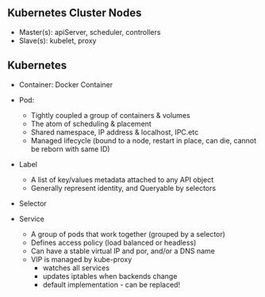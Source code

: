 ## Kubernetes Cluster Nodes
- Master(s): apiServer, scheduler, controllers
- Slave(s): kubelet, proxy

## Kubernetes
- Container: Docker Container

- Pod:
   - Tightly coupled a group of containers & volumes
   - The atom of scheduling & placement
   - Shared namespace, IP address & localhost, IPC.etc
   - Managed lifecycle (bound to a node, restart in place, can die, cannot be reborn with same ID)

- Label
   - A list of key/values metadata attached to any API object
   - Generally represent identity, and Queryable by selectors
 
 - Selector 
 
 - Service
 
    - A group of pods that work together (grouped by a selector)
    - Defines access policy (load balanced or headless)
    - Can have a stable virtual IP and por, and/or a DNS name
    - VIP is managed by kube-proxy
       - watches all services
       - updates iptables when backends change
       - default implementation - can be replaced!

